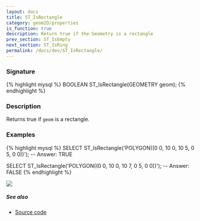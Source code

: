 ```yaml
---
layout: docs
title: ST_IsRectangle
category: geom2D/properties
is_function: true
description: Return true if the Geometry is a rectangle
prev_section: ST_IsEmpty
next_section: ST_IsRing
permalink: /docs/dev/ST_IsRectangle/
---
```


### Signature

{% highlight mysql %}
BOOLEAN ST_IsRectangle(GEOMETRY geom);
{% endhighlight %}

### Description

Returns true if `geom` is a rectangle.

### Examples

{% highlight mysql %}
SELECT ST_IsRectangle('POLYGON((0 0, 10 0, 10 5, 0 5, 0 0))');
-- Answer:    TRUE

SELECT ST_IsRectangle('POLYGON((0 0, 10 0, 10 7, 0 5, 0 0))');
-- Answer:    FALSE
{% endhighlight %}

<img class="displayed" src="../ST_IsRectangle.png"/>

##### See also

* <a href="https://github.com/irstv/H2GIS/blob/master/h2spatial-ext/src/main/java/org/h2gis/h2spatialext/function/spatial/predicates/ST_IsRectangle.java" target="_blank">Source code</a>
